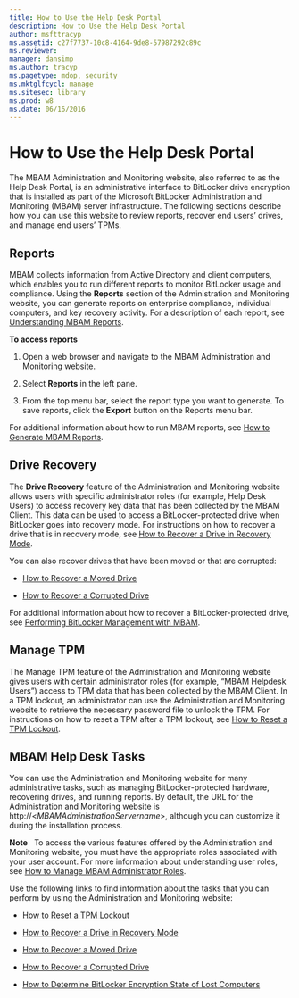 ```yaml
---
title: How to Use the Help Desk Portal
description: How to Use the Help Desk Portal
author: msfttracyp
ms.assetid: c27f7737-10c8-4164-9de8-57987292c89c
ms.reviewer: 
manager: dansimp
ms.author: tracyp
ms.pagetype: mdop, security
ms.mktglfcycl: manage
ms.sitesec: library
ms.prod: w8
ms.date: 06/16/2016
---
```



# How to Use the Help Desk Portal


The MBAM Administration and Monitoring website, also referred to as the Help Desk Portal, is an administrative interface to BitLocker drive encryption that is installed as part of the Microsoft BitLocker Administration and Monitoring (MBAM) server infrastructure. The following sections describe how you can use this website to review reports, recover end users’ drives, and manage end users’ TPMs.

## <a href="" id="bkmk-reports"></a>Reports


MBAM collects information from Active Directory and client computers, which enables you to run different reports to monitor BitLocker usage and compliance. Using the **Reports** section of the Administration and Monitoring website, you can generate reports on enterprise compliance, individual computers, and key recovery activity. For a description of each report, see [Understanding MBAM Reports](understanding-mbam-reports-mbam-2.md).

**To access reports**

1.  Open a web browser and navigate to the MBAM Administration and Monitoring website.

2.  Select **Reports** in the left pane.

3.  From the top menu bar, select the report type you want to generate. To save reports, click the **Export** button on the Reports menu bar.

For additional information about how to run MBAM reports, see [How to Generate MBAM Reports](how-to-generate-mbam-reports-mbam-2.md).

## <a href="" id="bkmk-drirec"></a>Drive Recovery


The **Drive Recovery** feature of the Administration and Monitoring website allows users with specific administrator roles (for example, Help Desk Users) to access recovery key data that has been collected by the MBAM Client. This data can be used to access a BitLocker-protected drive when BitLocker goes into recovery mode. For instructions on how to recover a drive that is in recovery mode, see [How to Recover a Drive in Recovery Mode](how-to-recover-a-drive-in-recovery-mode-mbam-2.md).

You can also recover drives that have been moved or that are corrupted:

-   [How to Recover a Moved Drive](how-to-recover-a-moved-drive-mbam-2.md)

-   [How to Recover a Corrupted Drive](how-to-recover-a-corrupted-drive-mbam-2.md)

For additional information about how to recover a BitLocker-protected drive, see [Performing BitLocker Management with MBAM](performing-bitlocker-management-with-mbam-mbam-2.md).

## <a href="" id="bkmk-manatpm"></a>Manage TPM


The Manage TPM feature of the Administration and Monitoring website gives users with certain administrator roles (for example, “MBAM Helpdesk Users”) access to TPM data that has been collected by the MBAM Client. In a TPM lockout, an administrator can use the Administration and Monitoring website to retrieve the necessary password file to unlock the TPM. For instructions on how to reset a TPM after a TPM lockout, see [How to Reset a TPM Lockout](how-to-reset-a-tpm-lockout-mbam-2.md).

## <a href="" id="bkmk-helpdesk"></a> MBAM Help Desk Tasks


You can use the Administration and Monitoring website for many administrative tasks, such as managing BitLocker-protected hardware, recovering drives, and running reports. By default, the URL for the Administration and Monitoring website is http://&lt;*MBAMAdministrationServername*&gt;, although you can customize it during the installation process.

**Note**  
To access the various features offered by the Administration and Monitoring website, you must have the appropriate roles associated with your user account. For more information about understanding user roles, see [How to Manage MBAM Administrator Roles](how-to-manage-mbam-administrator-roles-mbam-2.md).

 

Use the following links to find information about the tasks that you can perform by using the Administration and Monitoring website:

-   [How to Reset a TPM Lockout](how-to-reset-a-tpm-lockout-mbam-2.md)

-   [How to Recover a Drive in Recovery Mode](how-to-recover-a-drive-in-recovery-mode-mbam-2.md)

-   [How to Recover a Moved Drive](how-to-recover-a-moved-drive-mbam-2.md)

-   [How to Recover a Corrupted Drive](how-to-recover-a-corrupted-drive-mbam-2.md)

-   [How to Determine BitLocker Encryption State of Lost Computers](how-to-determine-bitlocker-encryption-state-of-lost-computers-mbam-2.md)

 

 






